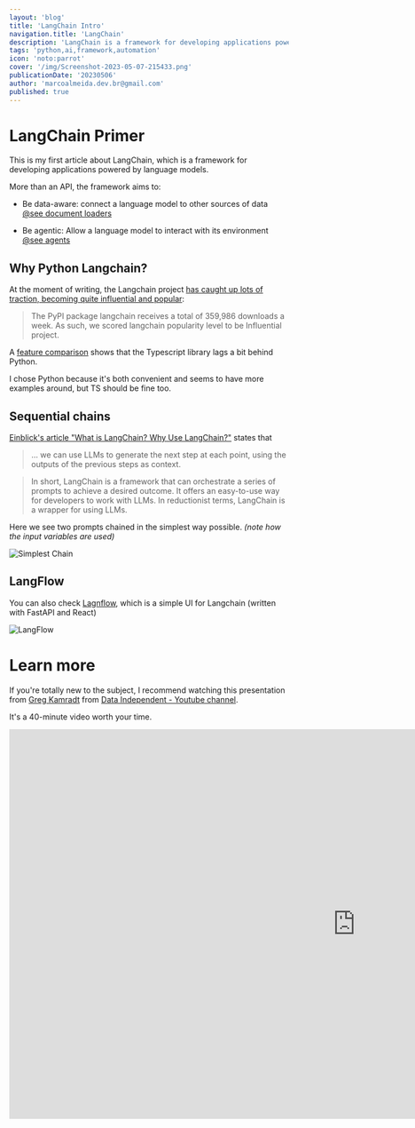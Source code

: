 ```yaml
---
layout: 'blog'
title: 'LangChain Intro'
navigation.title: 'LangChain'
description: 'LangChain is a framework for developing applications powered by language models. It is data-aware: connects a language model to other sources of data.  It is agentic: allows a language model to interact with its environment' 
tags: 'python,ai,framework,automation'
icon: 'noto:parrot'
cover: '/img/Screenshot-2023-05-07-215433.png'
publicationDate: '20230506'
author: 'marcoalmeida.dev.br@gmail.com'
published: true
---
```


# LangChain Primer

This is my first article about LangChain, which is a framework for developing applications powered by language models.

More than an API, the framework aims to:

- Be data-aware: connect a language model to other sources of data [@see document loaders](https://docs.langchain.com/docs/components/indexing/document-loaders)

- Be agentic: Allow a language model to interact with its environment [@see agents](https://docs.langchain.com/docs/components/agents/)

## Why Python Langchain?

At the moment of writing, the Langchain project [has caught up lots of traction, becoming quite influential and popular](https://snyk.io/advisor/python/langchain):

> The PyPI package langchain receives a total of 359,986 downloads a week. As such, we scored langchain popularity level to be Influential project.

A [feature comparison](https://langchain.com/features.html) shows that the Typescript library lags a bit behind Python.

I chose Python because it's both convenient and seems to have more examples around, but TS should be fine too.

## Sequential chains

[Einblick's article "What is LangChain? Why Use LangChain?"](https://www.einblick.ai/blog/what-is-langchain-why-use-it/) states that 

> ... we can use LLMs to generate the next step at each point, using the outputs of the previous steps as context.

> In short, LangChain is a framework that can orchestrate a series of prompts to achieve a desired outcome. It offers an easy-to-use way for developers to work with LLMs. In reductionist terms, LangChain is a wrapper for using LLMs.
>

Here we see two prompts chained in the simplest way possible.  *(note how the input variables are used)*

![Simplest Chain](/img/Screenshot-2023-05-07-215433.png)

## LangFlow

You can also check [Lagnflow](https://github.com/logspace-ai/langflow), which is a simple UI for Langchain (written with FastAPI and React)

![LangFlow](/img/langflow-demo.gif)



# Learn more

If you're totally new to the subject, I recommend watching this presentation from [Greg Kamradt](https://twitter.com/GregKamradt) from [Data Independent - Youtube channel](https://www.youtube.com/@DataIndependent).

It's a 40-minute video worth your time.

<iframe width="1248" height="702" src="https://www.youtube.com/embed/2xxziIWmaSA" title="The LangChain Cookbook - Beginner Guide To 7 Essential Concepts" frameborder="0" allow="accelerometer; autoplay; clipboard-write; encrypted-media; gyroscope; picture-in-picture; web-share" allowfullscreen></iframe>








